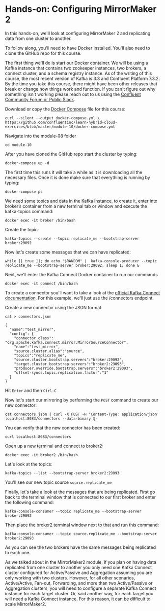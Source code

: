# Hands-on: Configuring MirrorMaker 2

In this hands-on, we'll look at configuring MirrorMaker 2 and replicating data from one cluster to another. 

To follow along, you'll need to have Docker installed. You'll also need to clone the GitHub repo for this course. 

The first thing we'll do is start our Docker container. We will be using a Kafka instance that contains two zookeeper instances, two brokers, a connect cluster, and a schema registry instance. As of the writing of this course, the most recent version of Kafka is 3.3 and Confluent Platform 7.3.2. By the time you take this course, there might have been other releases that break or change how things work and function. If you can't figure out why something isn't working please reach out to us using the [Confluent Community Forum or Public Slack](https://www.confluent.io/community/ask-the-community/).

Download or copy the [Docker Compose]() file for this course:

```
curl --silent --output docker-compose.yml \
https://github.com/confluentinc/learn-hybrid-cloud-exercises/blob/master/module-10/docker-compose.yml
```

Navigate into the module-08 folder

`cd module-10`

After you have cloned the GitHub repo start the cluster by typing: 

`docker-compose up -d`

The first time this runs it will take a while as it is downloading all the necessary files. Once it is done make sure that everything is running by typing:

`docker-compose ps`

We need some topics and data in the Kafka instance, to create it, enter into broker’s container from a new terminal tab or window and execute the kafka-topics command:

`docker exec -it broker /bin/bash`

Create the topic:

`kafka-topics --create --topic replicate_me --bootstrap-server broker:29092`

Now let's create some messages that we can have replicated:

`while [[ true ]]; do echo "$RANDOM" |  kafka-console-producer --topic replicate_me --bootstrap-server broker:29092; sleep 1; done &`

Next, we'll enter the Kafka Connect Docker container to run our commands

`docker exec -it connect /bin/bash`

To create a connector you'll want to take a look at the [official Kafka Connect documentation](https://docs.confluent.io/platform/current/connect/userguide.html). For this example, we'll just use the /connectors endpoint.

Create a new connector using the JSON format. 

`cat > connectors.json`

```
{
  "name":"test_mirror",
  "config": {
    "connector.class": "org.apache.kafka.connect.mirror.MirrorSourceConnector",
    "name":"test_mirror",
    "source.cluster.alias":"source",
    "topics":"replicate_me",
    "source.cluster.bootstrap.servers":"broker:29092",
    "target.cluster.bootstrap.servers":"broker2:29093",
    "producer.override.bootstrap.servers":"broker2:29093",
    "offset-syncs.topic.replication.factor":"1"
  }
}
```

Hit `Enter` and then `Ctrl-C`

Now let's start our mirroring by performing the `POST` command to create our new connector:

`cat connectors.json | curl -X POST -H 'Content-Type: application/json' localhost:8083/connectors --data-binary @-`

You can verify that the new connector has been created:

`curl localhost:8083/connectors`

Open up a new terminal and connect to broker2:

`docker exec -it broker2 /bin/bash`

Let's look at the topics:

`kafka-topics --list --bootstrap-server broker2:29093`

You'll see our new topic source `source.replicate_me`

Finally, let's take a look at the messages that are being replicated. First go back to the terminal window that is connected to our first broker and enter the following command:

`kafka-console-consumer --topic replicate_me --bootstrap-server broker:29092`

Then place the broker2 terminal window next to that and run this command:

`kafka-console-consumer --topic source.replicate_me --bootstrap-server broker2:29093`

As you can see the two brokers have the same messages being replicated to each one. 

As we talked about in the MirrorMaker2 module, if you plan on having data replicated from one cluster to another you only need one Kafka Connect cluster configured for Active/Passive and Aggregation assuming you are only working with two clusters. However, for all other scenarios, Active/Active, Fan-out, Forwarding, and more than two Active/Passive or Aggregation clusters, you will need to configure a separate Kafka Connect instance for each target cluster. Or, said another way, for each target you will need a Kafka Connect instance. For this reason, it can be difficult to scale MirrorMaker2.









